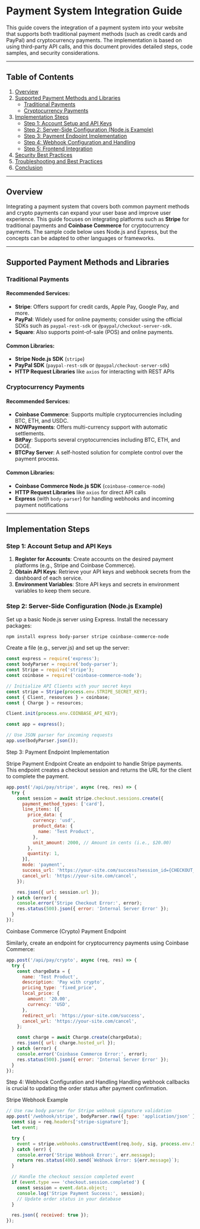 # Payment System Integration Guide

This guide covers the integration of a payment system into your website that supports both traditional payment methods (such as credit cards and PayPal) and cryptocurrency payments. The implementation is based on using third-party API calls, and this document provides detailed steps, code samples, and security considerations.

---

## Table of Contents

1. [Overview](#overview)
2. [Supported Payment Methods and Libraries](#supported-payment-methods-and-libraries)
   - [Traditional Payments](#traditional-payments)
   - [Cryptocurrency Payments](#cryptocurrency-payments)
3. [Implementation Steps](#implementation-steps)
   - [Step 1: Account Setup and API Keys](#step-1-account-setup-and-api-keys)
   - [Step 2: Server-Side Configuration (Node.js Example)](#step-2-server-side-configuration-nodejs-example)
   - [Step 3: Payment Endpoint Implementation](#step-3-payment-endpoint-implementation)
   - [Step 4: Webhook Configuration and Handling](#step-4-webhook-configuration-and-handling)
   - [Step 5: Frontend Integration](#step-5-frontend-integration)
4. [Security Best Practices](#security-best-practices)
5. [Troubleshooting and Best Practices](#troubleshooting-and-best-practices)
6. [Conclusion](#conclusion)

---

## Overview

Integrating a payment system that covers both common payment methods and crypto payments can expand your user base and improve user experience. This guide focuses on integrating platforms such as **Stripe** for traditional payments and **Coinbase Commerce** for cryptocurrency payments. The sample code below uses Node.js and Express, but the concepts can be adapted to other languages or frameworks.

---

## Supported Payment Methods and Libraries

### Traditional Payments

#### Recommended Services:
- **Stripe**: Offers support for credit cards, Apple Pay, Google Pay, and more.
- **PayPal**: Widely used for online payments; consider using the official SDKs such as `paypal-rest-sdk` or `@paypal/checkout-server-sdk`.
- **Square**: Also supports point-of-sale (POS) and online payments.

#### Common Libraries:
- **Stripe Node.js SDK** (`stripe`)
- **PayPal SDK** (`paypal-rest-sdk` or `@paypal/checkout-server-sdk`)
- **HTTP Request Libraries** like `axios` for interacting with REST APIs

### Cryptocurrency Payments

#### Recommended Services:
- **Coinbase Commerce**: Supports multiple cryptocurrencies including BTC, ETH, and USDC.
- **NOWPayments**: Offers multi-currency support with automatic settlements.
- **BitPay**: Supports several cryptocurrencies including BTC, ETH, and DOGE.
- **BTCPay Server**: A self-hosted solution for complete control over the payment process.

#### Common Libraries:
- **Coinbase Commerce Node.js SDK** (`coinbase-commerce-node`)
- **HTTP Request Libraries** like `axios` for direct API calls
- **Express** (with `body-parser`) for handling webhooks and incoming payment notifications

---

## Implementation Steps

### Step 1: Account Setup and API Keys

1. **Register for Accounts**: Create accounts on the desired payment platforms (e.g., Stripe and Coinbase Commerce).
2. **Obtain API Keys**: Retrieve your API keys and webhook secrets from the dashboard of each service.
3. **Environment Variables**: Store API keys and secrets in environment variables to keep them secure.

### Step 2: Server-Side Configuration (Node.js Example)

Set up a basic Node.js server using Express. Install the necessary packages:

```bash
npm install express body-parser stripe coinbase-commerce-node
```

Create a file (e.g., server.js) and set up the server:

```js
const express = require('express');
const bodyParser = require('body-parser');
const Stripe = require('stripe');
const coinbase = require('coinbase-commerce-node');

// Initialize API Clients with your secret keys
const stripe = Stripe(process.env.STRIPE_SECRET_KEY);
const { Client, resources } = coinbase;
const { Charge } = resources;

Client.init(process.env.COINBASE_API_KEY);

const app = express();

// Use JSON parser for incoming requests
app.use(bodyParser.json());
```

Step 3: Payment Endpoint Implementation

Stripe Payment Endpoint
Create an endpoint to handle Stripe payments. This endpoint creates a checkout session and returns the URL for the client to complete the payment.

```js
app.post('/api/pay/stripe', async (req, res) => {
  try {
    const session = await stripe.checkout.sessions.create({
      payment_method_types: ['card'],
      line_items: [{
        price_data: {
          currency: 'usd',
          product_data: {
            name: 'Test Product',
          },
          unit_amount: 2000, // Amount in cents (i.e., $20.00)
        },
        quantity: 1,
      }],
      mode: 'payment',
      success_url: 'https://your-site.com/success?session_id={CHECKOUT_SESSION_ID}',
      cancel_url: 'https://your-site.com/cancel',
    });

    res.json({ url: session.url });
  } catch (error) {
    console.error('Stripe Checkout Error:', error);
    res.status(500).json({ error: 'Internal Server Error' });
  }
});
```

Coinbase Commerce (Crypto) Payment Endpoint

Similarly, create an endpoint for cryptocurrency payments using Coinbase Commerce:

```js
app.post('/api/pay/crypto', async (req, res) => {
  try {
    const chargeData = {
      name: 'Test Product',
      description: 'Pay with crypto',
      pricing_type: 'fixed_price',
      local_price: {
        amount: '20.00',
        currency: 'USD',
      },
      redirect_url: 'https://your-site.com/success',
      cancel_url: 'https://your-site.com/cancel',
    };

    const charge = await Charge.create(chargeData);
    res.json({ url: charge.hosted_url });
  } catch (error) {
    console.error('Coinbase Commerce Error:', error);
    res.status(500).json({ error: 'Internal Server Error' });
  }
});
```

Step 4: Webhook Configuration and Handling
Handling webhook callbacks is crucial to updating the order status after payment confirmation.

Stripe Webhook Example
```js
// Use raw body parser for Stripe webhook signature validation
app.post('/webhook/stripe', bodyParser.raw({ type: 'application/json' }), (req, res) => {
  const sig = req.headers['stripe-signature'];
  let event;

  try {
    event = stripe.webhooks.constructEvent(req.body, sig, process.env.STRIPE_WEBHOOK_SECRET);
  } catch (err) {
    console.error('Stripe Webhook Error:', err.message);
    return res.status(400).send(`Webhook Error: ${err.message}`);
  }

  // Handle the checkout session completed event
  if (event.type === 'checkout.session.completed') {
    const session = event.data.object;
    console.log('Stripe Payment Success:', session);
    // Update order status in your database
  }

  res.json({ received: true });
});
```